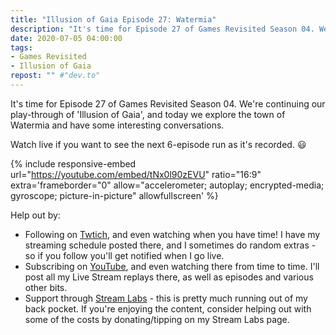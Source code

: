 ```yaml
---
title: "Illusion of Gaia Episode 27: Watermia"
description: "It's time for Episode 27 of Games Revisited Season 04. We're continuing our play-through of 'Illusion of Gaia', and today we explore the town of Watermia and have some interesting conversations."
date: 2020-07-05 04:00:00
tags:
- Games Revisited
- Illusion of Gaia
repost: "" #"dev.to"
---
```


It's time for Episode 27 of Games Revisited Season 04. We're continuing our play-through of 'Illusion of Gaia', and today we explore the town of Watermia and have some interesting conversations.

Watch live if you want to see the next 6-episode run as it's recorded. :smiley:
<!--more-->

{% include responsive-embed url="https://youtube.com/embed/tNx0l90zEVU" ratio="16:9" extra='frameborder="0" allow="accelerometer; autoplay; encrypted-media; gyroscope; picture-in-picture" allowfullscreen' %}

Help out by:
 * Following on [Twtich](https://twitch.tv/AnonJr_Live), and even watching when you have time! I have my streaming schedule posted there, and I sometimes do random extras - so if you follow you'll get notified when I go live.
 * Subscribing on [YouTube](http://www.youtube.com/channel/UCXafqhKHbkSUIrq0LAuu0tw), and even watching there from time to time. I'll post all my Live Stream replays there, as well as episodes and various other bits.
 * Support through [Stream Labs](https://streamlabs.com/anonjr_live) - this is pretty much running out of my back pocket. If you're enjoying the content, consider helping out with some of the costs by donating/tipping on my Stream Labs page.